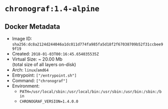# `chronograf:1.4-alpine`

## Docker Metadata

- Image ID: `sha256:dc8a2124d244046a1dc011d774fa985fa5d18f2f67038709b52f31ccbee99f19`
- Created: `2018-01-03T00:16:45.654035535Z`
- Virtual Size: ~ 20.00 Mb  
  (total size of all layers on-disk)
- Arch: `linux`/`amd64`
- Entrypoint: `["/entrypoint.sh"]`
- Command: `["chronograf"]`
- Environment:
  - `PATH=/usr/local/sbin:/usr/local/bin:/usr/sbin:/usr/bin:/sbin:/bin`
  - `CHRONOGRAF_VERSION=1.4.0.0`
